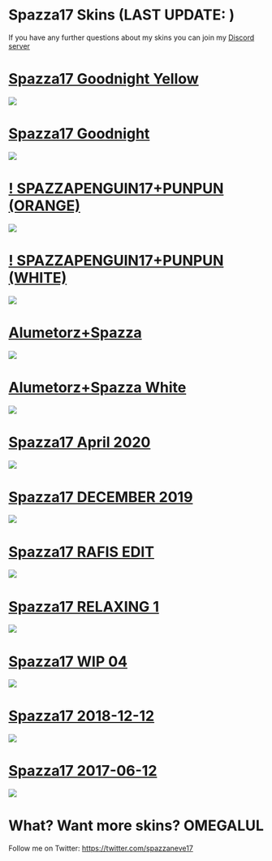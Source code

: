 # Spazza17 Skins (LAST UPDATE: )

If you have any further questions about my skins you can join my [Discord server](https://discord.gg/spazza17)

# [Spazza17 Goodnight Yellow](https://www.dropbox.com/s/k0j2v836v8eusk3/Spazza17%20Goodnight%20Yellow.osk?dl=0)
![](https://drive.google.com/uc?export=view&id=1GXEijqL50BXP2kGBirEVQBO9ZLFpR3ew)

# [Spazza17 Goodnight](https://www.dropbox.com/s/4dc4z26weucce4b/Spazza17%20Goodnight.osk?dl=0)
![](https://drive.google.com/uc?export=view&id=19wysxk3OUR-QOfGs92b0PD3fUW4u8v1a)

# [! SPAZZAPENGUIN17+PUNPUN (ORANGE)](https://www.dropbox.com/s/jtwpkqq7yj47br6/%21%20SPAZZAPENGUIN17%2BPUNPUN%20%28ORANGE%29.osk?dl=0)
![](https://drive.google.com/uc?export=view&id=1K-IEFidz9vNHOKtcJhDgG-MXkR_gUU6R)

# [! SPAZZAPENGUIN17+PUNPUN (WHITE)](https://www.dropbox.com/s/6ksm89tw3n65tgm/%21%20SPAZZAPENGUIN17%2BPUNPUN%20%28WHITE%29.osk?dl=0)
![](https://drive.google.com/uc?export=view&id=1LqP-6xUTc9n1VS0xvXowCwKiJYyliYro)

# [Alumetorz+Spazza](https://www.dropbox.com/s/2721q6kcl7i137y/Alumetorz%2BSpazza.osk?dl=0)
![](https://drive.google.com/uc?export=view&id=1k8CRXd0T6LWwaKC3-1-6l1_scDZ29h_p)

# [Alumetorz+Spazza White](https://www.dropbox.com/s/239p9whumtt8qje/Alumetorz%2BSpazza%20White.osk?dl=0)
![](https://drive.google.com/uc?export=view&id=1-wlqjZ0tOGAlhALuDrXmSToqTBkZb9YB)

# [Spazza17 April 2020](https://www.dropbox.com/s/5zv34ujryata0p5/Spazza17%2BAPRIL%2B2020.osk?dl=0)
![](https://drive.google.com/uc?export=view&id=1ELOYQYYDnlWBXwknOxoFRbpG-zm51bX1)

# [Spazza17 DECEMBER 2019](https://www.dropbox.com/s/tmdbapramhtxcsg/Spazza17%20DECEMBER%202019.osk?dl=0)
![](https://drive.google.com/uc?export=view&id=1Au-UMzcMyQjU3FBGYPeWiHnNjNmRiP0A)

# [Spazza17 RAFIS EDIT](https://www.dropbox.com/s/zzadq4do4rlujlp/Spazza17%20RAFIS%20EDIT.osk?dl=0)
![](https://drive.google.com/uc?export=view&id=11lB1_PhyLgRsoZXEslRgq0qFieqX2KNs)

# [Spazza17 RELAXING 1](https://www.dropbox.com/s/7p4po645i7pyfyt/Spazza17%20RELAXING%201.osk?dl=0)
![](https://drive.google.com/uc?export=view&id=1XzM8B2yPaM2ESvavB5QKrm85bT8baf8z)

# [Spazza17 WIP 04](https://www.dropbox.com/s/9ofxrda5xsj3l3z/Spazza17%20WIP%2004.osk?dl=0)
![](https://drive.google.com/uc?export=view&id=1XoPGCi1_y7zq2-DN7Uby3FNcpROJRSQq)

# [Spazza17 2018-12-12](https://www.dropbox.com/s/bjax8vnsulaljkg/Spazza17%202018-12-12.osk?dl=0)
![](https://drive.google.com/uc?export=view&id=1oSXUmgFeZa-SktxYuzB6_dcw9mUVbW_G)

# [Spazza17 2017-06-12](https://www.dropbox.com/s/sksr6h8402qpyx1/Spazza17%202017-06-12.osk?dl=0)
![](https://drive.google.com/uc?export=view&id=1Z68JG7d8seuftkRsX49Gw_vJoYtfwlAc)

# What? Want more skins? OMEGALUL

Follow me on Twitter: https://twitter.com/spazzaneve17


